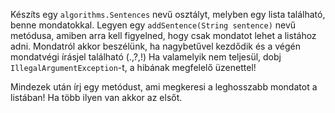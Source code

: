 
Készíts egy `algorithms.Sentences` nevű osztályt, melyben egy lista található, benne mondatokkal. Legyen
egy `addSentence(String sentence)` nevű metódusa, amiben arra kell figyelned, hogy csak mondatot lehet a listához
adni. Mondatról akkor beszélünk, ha nagybetűvel kezdődik és a végén mondatvégi írásjel található (.,?,!) 
Ha valamelyik nem teljesül, dobj `IllegalArgumentException`-t,
a hibának megfelelő üzenettel!<br>

Mindezek után írj egy metódust, ami megkeresi a leghosszabb mondatot a listában! Ha több ilyen van akkor az elsőt.